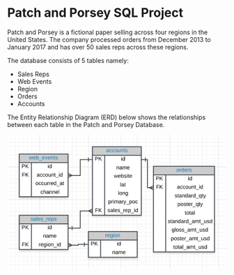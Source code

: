 # Patch and Porsey SQL Project

Patch and Porsey is a fictional paper selling across four regions in the United States. The company processed orders from December 2013 to January 2017 and has over 50 sales reps across these regions. 

The database consists of 5 tables namely:

+ Sales Reps
+ Web Events
+ Region
+ Orders
+ Accounts

The Entity Relationship Diagram (ERD) below shows the relationships between each table in the Patch and Porsey Database. 

[<img src="https://github.com/awojidetola/Udacity-Data-Analysis-ND/blob/main/Patch_and_Porsey_Papers/Entity%20Diagram.png"
align="center" alt="ERD" title="Entity Relationship Diagram"/>](https://github.com/awojidetola)
